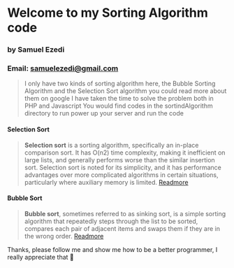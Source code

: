 # Welcome to my Sorting Algorithm code
### by Samuel Ezedi 
### Email: samuelezedi@gmail.com

> I only have two kinds of sorting algorithm here,
> the Bubble Sorting Algorithm
> and the Selection Sort algorithm
> you could read more about them on google
> I have taken the time to solve the problem both in PHP and Javascript
> You would find codes in the sortindAlgorithm directory 
> to run power up your server and run the code

#### Selection Sort
> **Selection sort** is a sorting algorithm, specifically an in-place comparison sort. It has O(n2) time complexity, making it inefficient on large lists, and generally 
> performs worse than the similar insertion sort. Selection sort is noted for its simplicity, and it has performance advantages over more complicated algorithms in 
> certain situations, particularly where auxiliary memory is limited. [Readmore](https://cli.ng/51pBbu)

#### Bubble Sort
> **Bubble sort**, sometimes referred to as sinking sort, is a simple sorting algorithm that repeatedly steps through the list to be sorted, compares each pair of adjacent items and swaps them if they are in the wrong order. [Readmore](https://cli.ng/5cQPDi)

Thanks, please follow me and show me how to be a better programmer, I really appreciate that
:rocket:
